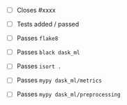 - [ ] Closes #xxxx
- [ ] Tests added / passed
- [ ] Passes `flake8`
- [ ] Passes `black dask_ml`
- [ ] Passes `isort .`
- [ ] Passes `mypy dask_ml/metrics`
- [ ] Passes `mypy dask_ml/preprocessing`

